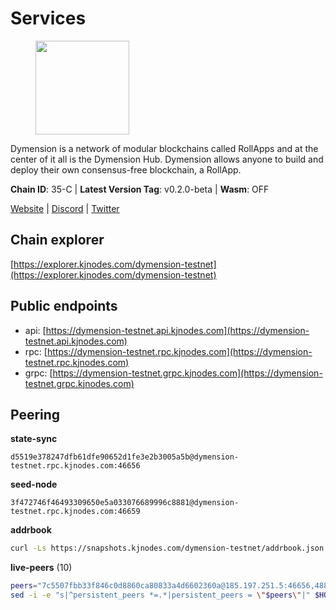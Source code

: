 # Services

<figure><img src="https://raw.githubusercontent.com/kj89/testnet_manuals/main/pingpub/logos/dymension.png" width="150" alt=""><figcaption></figcaption></figure>

Dymension is a network of modular blockchains called RollApps  and at the center of it all is the Dymension Hub. Dymension  allows anyone to build and deploy their own consensus-free blockchain, a RollApp.

**Chain ID**: 35-C | **Latest Version Tag**: v0.2.0-beta | **Wasm**: OFF

[Website](https://dymension.xyz/) | [Discord](https://discord.gg/dymension) | [Twitter](https://twitter.com/dymensionXYZ)




## Chain explorer
[https://explorer.kjnodes.com/dymension-testnet](https://explorer.kjnodes.com/dymension-testnet)

## Public endpoints

* api: [https://dymension-testnet.api.kjnodes.com](https://dymension-testnet.api.kjnodes.com)
* rpc: [https://dymension-testnet.rpc.kjnodes.com](https://dymension-testnet.rpc.kjnodes.com)
* grpc: [https://dymension-testnet.grpc.kjnodes.com](https://dymension-testnet.grpc.kjnodes.com)

## Peering

**state-sync**

```text
d5519e378247dfb61dfe90652d1fe3e2b3005a5b@dymension-testnet.rpc.kjnodes.com:46656
```

**seed-node**

```text
3f472746f46493309650e5a033076689996c8881@dymension-testnet.rpc.kjnodes.com:46659
```

**addrbook**
```bash
curl -Ls https://snapshots.kjnodes.com/dymension-testnet/addrbook.json > $HOME/.dymension/config/addrbook.json
```

**live-peers** (10)
```bash
peers="7c5507fbb33f846c0d8860ca80833a4d6602360a@185.197.251.5:46656,488a1665d94f257733b04f7b4fbcef058cbb11cd@65.108.199.206:31656,d5519e378247dfb61dfe90652d1fe3e2b3005a5b@65.109.68.190:46656,43a46e2fbe871246e8fee045749d0a4677042b0c@95.217.216.88:46656,77791ee9b1eb56682335c451c296f450ee649c01@44.209.89.17:26656,9e1ea4938f0112c1477827344e2f9d0792710575@185.252.232.189:30656,7fc44e2651006fb2ddb4a56132e738da2845715f@65.108.6.45:61256,258018061069908a045d3777a7a2079588d712cf@38.242.234.6:26656,c5db84267f7dce8fa249b0d5365d59a7abeb0164@95.217.211.32:46656,f11d87d4d7ed4497b446b0071ca59096126da671@165.22.96.174:26656"
sed -i -e "s|^persistent_peers *=.*|persistent_peers = \"$peers\"|" $HOME/.dymension/config/config.toml
```
